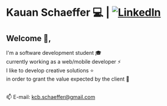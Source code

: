 # Kauan Schaeffer 💻  | [![LinkedIn][linkedin-shield]][linkedin-url] 
## Welcome 👋,
I'm a software development student :mortar_board: <br> currently working as a web/mobile developer ⚡
<br>
I like to develop creative solutions :star: <br> in order to grant the value expected by the client :rocket:
<br><br>

📫 E-mail: kcb.schaeffer@gmail.com

<!--
**K-Schaeffer/K-Schaeffer** is a ✨ _special_ ✨ repository because its `README.md` (this file) appears on your GitHub profile.

Here are some ideas to get you started:

-  I’m currently working on ...
- 🌱 I’m currently learning ...
- 👯 I’m looking to collaborate on ...
- 🤔 I’m looking for help with ...
- 💬 Ask me about ...
- 📫 How to reach me: ...
- 😄 Pronouns: ...
- ⚡ Fun fact: ...
-->


[linkedin-shield]: https://img.shields.io/badge/-LinkedIn-black.svg?style=flat-square&logo=linkedin&colorB=555
[linkedin-url]: https://www.linkedin.com/in/k-schaeffer/
